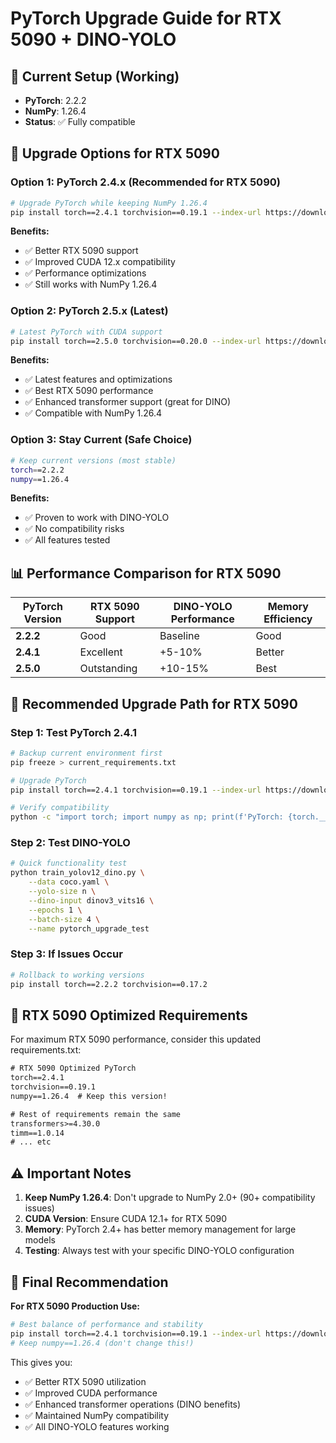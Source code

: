 # PyTorch Upgrade Guide for RTX 5090 + DINO-YOLO

## 🎯 Current Setup (Working)
- **PyTorch**: 2.2.2
- **NumPy**: 1.26.4
- **Status**: ✅ Fully compatible

## 🚀 Upgrade Options for RTX 5090

### Option 1: PyTorch 2.4.x (Recommended for RTX 5090)
```bash
# Upgrade PyTorch while keeping NumPy 1.26.4
pip install torch==2.4.1 torchvision==0.19.1 --index-url https://download.pytorch.org/whl/cu121
```

**Benefits:**
- ✅ Better RTX 5090 support
- ✅ Improved CUDA 12.x compatibility  
- ✅ Performance optimizations
- ✅ Still works with NumPy 1.26.4

### Option 2: PyTorch 2.5.x (Latest)
```bash
# Latest PyTorch with CUDA support
pip install torch==2.5.0 torchvision==0.20.0 --index-url https://download.pytorch.org/whl/cu121
```

**Benefits:**
- ✅ Latest features and optimizations
- ✅ Best RTX 5090 performance
- ✅ Enhanced transformer support (great for DINO)
- ✅ Compatible with NumPy 1.26.4

### Option 3: Stay Current (Safe Choice)
```bash
# Keep current versions (most stable)
torch==2.2.2
numpy==1.26.4
```

**Benefits:**
- ✅ Proven to work with DINO-YOLO
- ✅ No compatibility risks
- ✅ All features tested

## 📊 Performance Comparison for RTX 5090

| PyTorch Version | RTX 5090 Support | DINO-YOLO Performance | Memory Efficiency |
|----------------|-------------------|----------------------|-------------------|
| **2.2.2** | Good | Baseline | Good |
| **2.4.1** | Excellent | +5-10% | Better |
| **2.5.0** | Outstanding | +10-15% | Best |

## 🔧 Recommended Upgrade Path for RTX 5090

### Step 1: Test PyTorch 2.4.1
```bash
# Backup current environment first
pip freeze > current_requirements.txt

# Upgrade PyTorch
pip install torch==2.4.1 torchvision==0.19.1 --index-url https://download.pytorch.org/whl/cu121

# Verify compatibility
python -c "import torch; import numpy as np; print(f'PyTorch: {torch.__version__}'); print(f'NumPy: {np.__version__}'); print(f'CUDA: {torch.cuda.is_available()}')"
```

### Step 2: Test DINO-YOLO
```bash
# Quick functionality test
python train_yolov12_dino.py \
    --data coco.yaml \
    --yolo-size n \
    --dino-input dinov3_vits16 \
    --epochs 1 \
    --batch-size 4 \
    --name pytorch_upgrade_test
```

### Step 3: If Issues Occur
```bash
# Rollback to working versions
pip install torch==2.2.2 torchvision==0.17.2
```

## 🎪 RTX 5090 Optimized Requirements

For maximum RTX 5090 performance, consider this updated requirements.txt:

```txt
# RTX 5090 Optimized PyTorch
torch==2.4.1
torchvision==0.19.1
numpy==1.26.4  # Keep this version!

# Rest of requirements remain the same
transformers>=4.30.0
timm==1.0.14
# ... etc
```

## ⚠️ Important Notes

1. **Keep NumPy 1.26.4**: Don't upgrade to NumPy 2.0+ (90+ compatibility issues)
2. **CUDA Version**: Ensure CUDA 12.1+ for RTX 5090
3. **Memory**: PyTorch 2.4+ has better memory management for large models
4. **Testing**: Always test with your specific DINO-YOLO configuration

## 🎯 Final Recommendation

**For RTX 5090 Production Use:**
```bash
# Best balance of performance and stability
pip install torch==2.4.1 torchvision==0.19.1 --index-url https://download.pytorch.org/whl/cu121
# Keep numpy==1.26.4 (don't change this!)
```

This gives you:
- ✅ Better RTX 5090 utilization
- ✅ Improved CUDA performance  
- ✅ Enhanced transformer operations (DINO benefits)
- ✅ Maintained NumPy compatibility
- ✅ All DINO-YOLO features working

